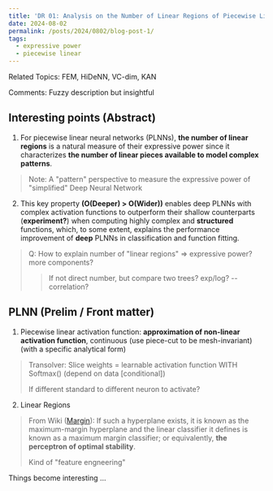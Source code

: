 ```yaml
---
title: 'DR 01: Analysis on the Number of Linear Regions of Piecewise Linear Neural Networks'
date: 2024-08-02
permalink: /posts/2024/0802/blog-post-1/
tags:
  - expressive power
  - piecewise linear
---
```


Related Topics: FEM, HiDeNN, VC-dim, KAN

Comments: Fuzzy description but insightful

Interesting points (Abstract)
------

1. For piecewise linear neural networks (PLNNs), **the number of linear regions** is a natural measure of their expressive power since it characterizes **the number of linear pieces available to model complex patterns**.
> Note: A "pattern" perspective to measure the expressive power of "simplified" Deep Neural Network

2. This key property **(O(Deeper) > O(Wider))** enables deep PLNNs with complex activation functions to outperform their shallow counterparts (**experiment?**) when computing highly complex and **structured** functions, which, to some extent, explains the performance improvement of **deep** PLNNs in classification and function fitting.
> Q: How to explain number of "linear regions" => expressive power? more components?
> 
>> If not direct number, but compare two trees? exp/log? -- correlation?

PLNN (Prelim / Front matter)
------
1. Piecewise linear activation function: **approximation of non-linear activation function**, continuous (use piece-cut to be mesh-invariant) (with a specific analytical form)
> Transolver: Slice weights = learnable activation function WITH Softmax() (depend on data [conditional])
>
> If different standard to different neuron to activate?
2. Linear Regions
> From Wiki ([Margin](https://en.wikipedia.org/wiki/Margin_(machine_learning))): If such a hyperplane exists, it is known as the maximum-margin hyperplane and the linear classifier it defines is known as a maximum margin classifier; or equivalently, **the perceptron of optimal stability**.
>
> Kind of "feature engneering"

Things become interesting ...
